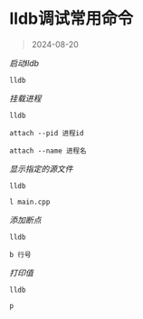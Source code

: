 # lldb调试常用命令

> 2024-08-20

*启动lldb*

```shell
lldb
```

*挂载进程*

```shell
lldb

attach --pid 进程id

attach --name 进程名
```

*显示指定的源文件*

```shell
lldb

l main.cpp
```

*添加断点*

```shell
lldb

b 行号
```

*打印值*

```shell
lldb

p
```